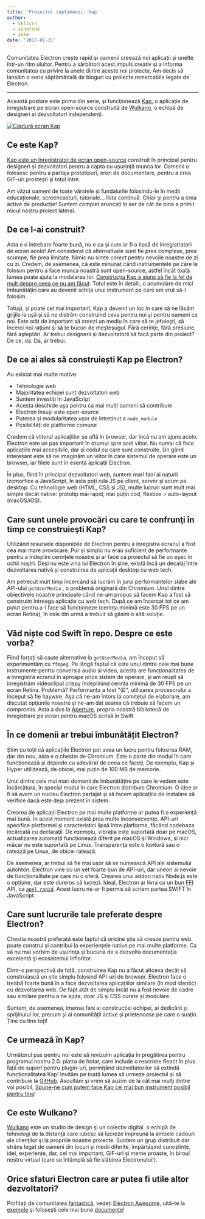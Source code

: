 ```yaml
---
title: 'Proiectul săptămânii: Kap'
author:
  - skllcrn
  - sinafină
  - zeke
date: '2017-01-31'
---
```


Comunitatea Electron crește rapid și oamenii creează noi aplicații și unelte într-un ritm uluitor. Pentru a sărbători acest impuls creativ și a informa comunitatea cu privire la unele dintre aceste noi proiecte, Am decis să lansăm o serie săptămânală de bloguri cu proiecte remarcabile legate de Electron.

---

Această postare este prima din serie, şi funcţionează [Kap](https://getkap.co/), o aplicație de înregistrare pe ecran open-source construită de [Wulkano](https://wulkano.com/), o echipă de designeri și dezvoltatori independenți.

[![Captură ecran Kap](https://cloud.githubusercontent.com/assets/2289/22439463/8f1e509e-e6e4-11e6-9c32-3a9db63fc9a1.gif)](https://getkap.co/)

## Ce este Kap?

[Kap este un înregistrator de ecran open-source](https://getkap.co) construit în principal pentru designeri și dezvoltatori pentru a capta cu ușurință munca lor. Oamenii o folosesc pentru a partaja prototipuri, erori de documentare, pentru a crea GIF-uri prostești și totul între.

Am văzut oameni de toate vârstele și fundalurile folosindu-le în medii educaționale, screencasturi, tutoriale... lista continuă. Chiar și pentru a crea active de producție! Suntem complet aruncați în aer de cât de bine a primit micul nostru proiect lateral.

## De ce l-ai construit?

Asta e o întrebare foarte bună, nu e ca și cum ar fi o lipsă de înregistratori de ecran acolo! Am considerat că alternativele sunt fie prea complexe, prea scumpe, fie prea limitate. Nimic nu simte *corect* pentru nevoile noastre de zi cu zi. Credem, de asemenea, că este minunat când instrumentele pe care le folosim pentru a face munca noastră sunt open-source, astfel încât toată lumea poate ajuta la modelarea lor. [Construcția Kap a ajuns să fie la fel de mult despre ceea ce nu am făcut](https://medium.com/wulkano-friends/from-idea-to-product-and-beyond-a12850403c38). Totul este în detalii, o acumulare de mici îmbunătățiri care au devenit schița unui instrument pe care am vrut să-l folosim.

Totuşi, şi poate cel mai important, Kap a devenit un loc în care să ne lăsăm grijile la ușă și să ne distrăm construind ceva pentru noi și pentru oameni ca noi. Este atât de important să creezi un mediu în care să te jefuieşti, să încerci noi raţiuni şi să te bucuri de meşteşugul. Fără cerinţe, fără presiune, fără aşteptări. Ar trebui designerii și dezvoltatorii să facă parte din proiect? De ce, da. Da, ar trebui.

## De ce ai ales să construiești Kap pe Electron?

Au existat mai multe motive:

* Tehnologie web
* Majoritatea echipei sunt dezvoltatori web
* Suntem investiți în JavaScript
* Acesta deschide ușa pentru ca mai mulți oameni să contribuie
* Electron însuși este open-source
* Puterea și modularitatea ușor de întreținut a `node_module`
* Posibilități de platforme comune

Credem că viitorul aplicațiilor se află în browser, dar încă nu am ajuns acolo. Electron este un pas important în drumul spre acel viitor. Nu numai că face aplicațiile mai accesibile, dar și codul cu care sunt construite. Un gând interesant este să ne imaginăm un viitor în care sistemul de operare este un browser, iar filele sunt în esență aplicații Electron.

În plus, fiind în principal dezvoltatori web, suntem mari fani ai naturii izomorfice a JavaScript, în asta poți rula JS pe client, server și acum pe desktop. Cu tehnologie web (HTML, CSS și JS), multe lucruri sunt mult mai simple decât native: prototip mai rapid, mai puțin cod, flexbox > auto-layout (macOS/iOS).

## Care sunt unele provocări cu care te confrunţi în timp ce construieşti Kap?

Utilizând resursele disponibile de Electron pentru a înregistra ecranul a fost cea mai mare provocare. Pur și simplu nu erau suficient de performante pentru a îndeplini cerințele noastre și ar face ca proiectul să fie un eșec în ochii noștri. Deși nu este vina lui Electron în sine, există încă un decalaj între dezvoltarea nativă și construirea de aplicații desktop cu web tech.

Am petrecut mult timp încercând să lucrăm în jurul performanțelor slabe ale API-ului `getUserMedia` , o problemă originară din Chromium. Unul dintre obiectivele noastre principale când ne-am propus să facem Kap a fost să construim întreaga aplicație cu web tech. După ce am încercat tot ce am putut pentru a-l face să funcţioneze (cerinţa minimă este 30 FPS pe un ecran Retina), în cele din urmă a trebuit să găsim o altă soluție.

## Văd niște cod Swift în repo. Despre ce este vorba?

Fiind forțați să caute alternative la `getUserMedia`, am început să experimentăm cu `ffmpeg`. Pe lângă faptul că este unul dintre cele mai bune instrumente pentru conversia audio și video, acesta are funcționalitatea de a înregistra ecranul în aproape orice sistem de operare, și am reușit să înregistrăm videoclipul crispy îndeplinind cerința minimă de 30 FPS pe un ecran Retina. Problemă? Performanţa a fost ":weary:", utilizarea procesorului a început să fie haywire. Aşa că ne-am întors la comitetul de elaborare, am discutat opţiunile noastre şi ne-am dat seama că trebuie să facem un compromis. Asta a dus la [Aperture](https://github.com/wulkano/aperture), propria noastră bibliotecă de înregistrare pe ecran pentru macOS scrisă în Swift.

## În ce domenii ar trebui îmbunătățit Electron?

Știm cu toții că aplicațiile Electron pot avea un lucru pentru folosirea RAM, dar din nou, asta e o chestie de Chromium. Este o parte din modul în care funcționează și depinde cu adevărat de ceea ce faceți, De exemplu, Kap și Hyper utilizează, de obicei, mai puțin de 100 MB de memorie.

Unul dintre cele mai mari domenii de îmbunătăţire pe care le vedem este încărcătura, în special modul în care Electron distribuie Chromium. O idee ar fi să avem un nucleu Electron partajat și să facem aplicațiile de instalare să verifice dacă este deja prezent în sistem.

Crearea de aplicații Electron pe mai multe platforme ar putea fi o experiență mai bună. În acest moment există prea multe inconsecvenţe, API-uri specifice platformei şi caracteristici lipsă între platforme, făcând codebaza încărcată cu declaraţii. De exemplu, vibrația este suportată doar pe macOS, actualizarea automată funcționează diferit pe macOS și Windows, și nici măcar nu este suportată pe Linux. Transparenţa este o lovitură sau o ratează pe Linux, de obicei ratează.

De asemenea, ar trebui să fie mai ușor să se numească API ale sistemului autohton. Electron vine cu un set foarte bun de API-uri, dar uneori ai nevoie de funcționalitate pe care nu o oferă. Crearea unui addon nativ Node.js este o opțiune, dar este dureros să lucrezi. Ideal, Electron ar livra cu un bun [FFI](https://en.wikipedia.org/wiki/Foreign_function_interface) API, ca [`apel rapid`](https://github.com/cmake-js/fastcall). Acest lucru ne-ar fi permis să scriem partea SWIFT în JavaScript.

## Care sunt lucrurile tale preferate despre Electron?

Chestia noastră preferată este faptul că oricine știe să creeze pentru web poate construi și contribui la experiențele native pe mai multe platforme. Ca să nu mai vorbim de uşurinţa şi bucuria de a dezvolta documentaţia excelentă şi ecosistemul înfloritor.

Dintr-o perspectivă de față, construirea Kap nu a făcut altceva decât să construiască un site simplu folosind API-uri de browser. Electron face o treabă foarte bună în a face dezvoltarea aplicațiilor similare (în mod identic) cu dezvoltarea web. De fapt atât de simplu încât nu a fost nevoie de cadre sau similare pentru a ne ajuta, doar JS și CSS curate și modulare.

Suntem, de asemenea, imense fani ai construcției echipei, ai dedicării și sprijinului lor, precum și ai comunității active și prietenoase pe care o susțin. Ține cu tine toți!

## Ce urmează în Kap?

Următorul pas pentru noi este să revizuim aplicația în pregătirea pentru programul nostru 2.0. piatra de hotar, care include o rescriere React în plus față de suport pentru plugin-uri, permițând dezvoltatorilor să extindă funcționalitatea Kap! Invităm pe toată lumea să urmeze proiectul și să contribuie la [GitHub](https://github.com/wulkano/kap). Ascultăm şi vrem să auzim de la cât mai mulţi dintre voi posibil, [Spune-ne cum putem face Kap cel mai bun instrument posibil pentru tine](https://wulkano.typeform.com/to/BIvJKz)!

## Ce este Wulkano?

[Wulkano](https://wulkano.com) este un studio de design și un colectiv digital, o echipă de tehnologi de la distanţă care iubesc să lucreze împreună la ambele cadouri ale clienţilor şi la propriile noastre proiecte. Suntem un grup distribuit dar strâns legat de oameni din locuri și medii diferite, împărtășind cunoștințe, idei, experiențe, dar, cel mai important, GIF-uri și meme proaste, în biroul nostru virtual (care se întâmplă să fie slăbirea Electronului!).

## Orice sfaturi Electron care ar putea fi utile altor dezvoltatori?

Profitați de comunitatea [fantastică](https://discuss.atom.io/c/electron), vedeți [Electron Awesome](https://github.com/sindresorhus/awesome-electron), uită-te la [exemple](https://github.com/electron/electron-api-demos) şi foloseşti cele mai bune [documente](https://electronjs.org/docs/)!

